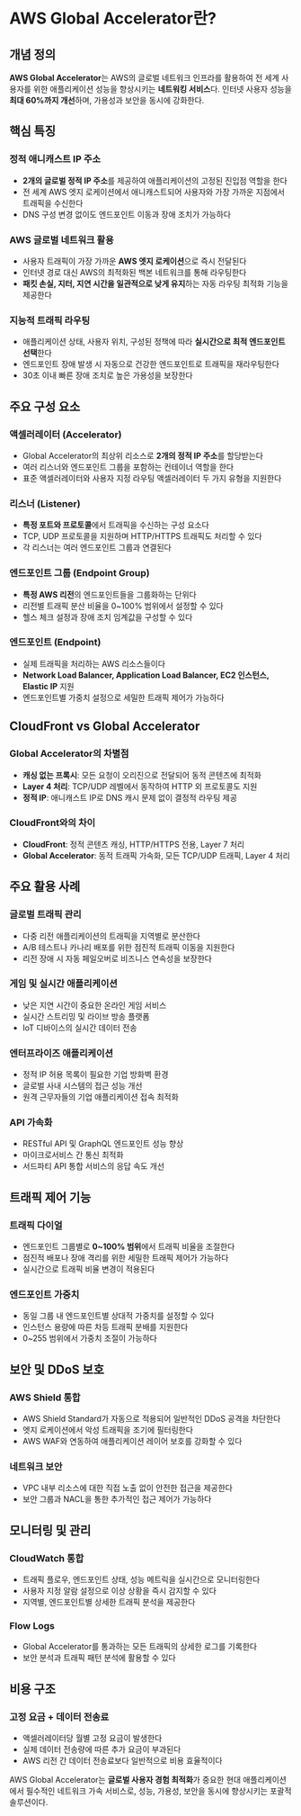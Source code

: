 # AWS Global Accelerator란?

## 개념 정의
**AWS Global Accelerator**는 AWS의 글로벌 네트워크 인프라를 활용하여 전 세계 사용자를 위한 애플리케이션 성능을 향상시키는 **네트워킹 서비스**다. 인터넷 사용자 성능을 **최대 60%까지 개선**하며, 가용성과 보안을 동시에 강화한다.

## 핵심 특징

### **정적 애니캐스트 IP 주소**
- **2개의 글로벌 정적 IP 주소**를 제공하여 애플리케이션의 고정된 진입점 역할을 한다
- 전 세계 AWS 엣지 로케이션에서 애니캐스트되어 사용자와 가장 가까운 지점에서 트래픽을 수신한다
- DNS 구성 변경 없이도 엔드포인트 이동과 장애 조치가 가능하다

### **AWS 글로벌 네트워크 활용**
- 사용자 트래픽이 가장 가까운 **AWS 엣지 로케이션**으로 즉시 전달된다
- 인터넷 경로 대신 AWS의 최적화된 백본 네트워크를 통해 라우팅한다
- **패킷 손실, 지터, 지연 시간을 일관적으로 낮게 유지**하는 자동 라우팅 최적화 기능을 제공한다

### **지능적 트래픽 라우팅**
- 애플리케이션 상태, 사용자 위치, 구성된 정책에 따라 **실시간으로 최적 엔드포인트 선택**한다
- 엔드포인트 장애 발생 시 자동으로 건강한 엔드포인트로 트래픽을 재라우팅한다
- 30초 이내 빠른 장애 조치로 높은 가용성을 보장한다

## 주요 구성 요소

### **액셀러레이터 (Accelerator)**
- Global Accelerator의 최상위 리소스로 **2개의 정적 IP 주소**를 할당받는다
- 여러 리스너와 엔드포인트 그룹을 포함하는 컨테이너 역할을 한다
- 표준 액셀러레이터와 사용자 지정 라우팅 액셀러레이터 두 가지 유형을 지원한다

### **리스너 (Listener)**
- **특정 포트와 프로토콜**에서 트래픽을 수신하는 구성 요소다
- TCP, UDP 프로토콜을 지원하며 HTTP/HTTPS 트래픽도 처리할 수 있다
- 각 리스너는 여러 엔드포인트 그룹과 연결된다

### **엔드포인트 그룹 (Endpoint Group)**
- **특정 AWS 리전**의 엔드포인트들을 그룹화하는 단위다
- 리전별 트래픽 분산 비율을 0~100% 범위에서 설정할 수 있다
- 헬스 체크 설정과 장애 조치 임계값을 구성할 수 있다

### **엔드포인트 (Endpoint)**
- 실제 트래픽을 처리하는 AWS 리소스들이다
- **Network Load Balancer, Application Load Balancer, EC2 인스턴스, Elastic IP** 지원
- 엔드포인트별 가중치 설정으로 세밀한 트래픽 제어가 가능하다

## CloudFront vs Global Accelerator

### **Global Accelerator의 차별점**
- **캐싱 없는 프록시**: 모든 요청이 오리진으로 전달되어 동적 콘텐츠에 최적화
- **Layer 4 처리**: TCP/UDP 레벨에서 동작하여 HTTP 외 프로토콜도 지원
- **정적 IP**: 애니캐스트 IP로 DNS 캐시 문제 없이 결정적 라우팅 제공

### **CloudFront와의 차이**
- **CloudFront**: 정적 콘텐츠 캐싱, HTTP/HTTPS 전용, Layer 7 처리
- **Global Accelerator**: 동적 트래픽 가속화, 모든 TCP/UDP 트래픽, Layer 4 처리

## 주요 활용 사례

### **글로벌 트래픽 관리**
- 다중 리전 애플리케이션의 트래픽을 지역별로 분산한다
- A/B 테스트나 카나리 배포를 위한 점진적 트래픽 이동을 지원한다
- 리전 장애 시 자동 페일오버로 비즈니스 연속성을 보장한다

### **게임 및 실시간 애플리케이션**
- 낮은 지연 시간이 중요한 온라인 게임 서비스
- 실시간 스트리밍 및 라이브 방송 플랫폼
- IoT 디바이스의 실시간 데이터 전송

### **엔터프라이즈 애플리케이션**
- 정적 IP 허용 목록이 필요한 기업 방화벽 환경
- 글로벌 사내 시스템의 접근 성능 개선
- 원격 근무자들의 기업 애플리케이션 접속 최적화

### **API 가속화**
- RESTful API 및 GraphQL 엔드포인트 성능 향상
- 마이크로서비스 간 통신 최적화
- 서드파티 API 통합 서비스의 응답 속도 개선

## 트래픽 제어 기능

### **트래픽 다이얼**
- 엔드포인트 그룹별로 **0~100% 범위**에서 트래픽 비율을 조절한다
- 점진적 배포나 장애 격리를 위한 세밀한 트래픽 제어가 가능하다
- 실시간으로 트래픽 비율 변경이 적용된다

### **엔드포인트 가중치**
- 동일 그룹 내 엔드포인트별 상대적 가중치를 설정할 수 있다
- 인스턴스 용량에 따른 차등 트래픽 분배를 지원한다
- 0~255 범위에서 가중치 조절이 가능하다

## 보안 및 DDoS 보호

### **AWS Shield 통합**
- AWS Shield Standard가 자동으로 적용되어 일반적인 DDoS 공격을 차단한다
- 엣지 로케이션에서 악성 트래픽을 조기에 필터링한다
- AWS WAF와 연동하여 애플리케이션 레이어 보호를 강화할 수 있다

### **네트워크 보안**
- VPC 내부 리소스에 대한 직접 노출 없이 안전한 접근을 제공한다
- 보안 그룹과 NACL을 통한 추가적인 접근 제어가 가능하다

## 모니터링 및 관리

### **CloudWatch 통합**
- 트래픽 플로우, 엔드포인트 상태, 성능 메트릭을 실시간으로 모니터링한다
- 사용자 지정 알람 설정으로 이상 상황을 즉시 감지할 수 있다
- 지역별, 엔드포인트별 상세한 트래픽 분석을 제공한다

### **Flow Logs**
- Global Accelerator를 통과하는 모든 트래픽의 상세한 로그를 기록한다
- 보안 분석과 트래픽 패턴 분석에 활용할 수 있다

## 비용 구조

### **고정 요금 + 데이터 전송료**
- 액셀러레이터당 월별 고정 요금이 발생한다
- 실제 데이터 전송량에 따른 추가 요금이 부과된다
- AWS 리전 간 데이터 전송료보다 일반적으로 비용 효율적이다

AWS Global Accelerator는 **글로벌 사용자 경험 최적화**가 중요한 현대 애플리케이션에서 필수적인 네트워크 가속 서비스로, 성능, 가용성, 보안을 동시에 향상시키는 포괄적 솔루션이다.
